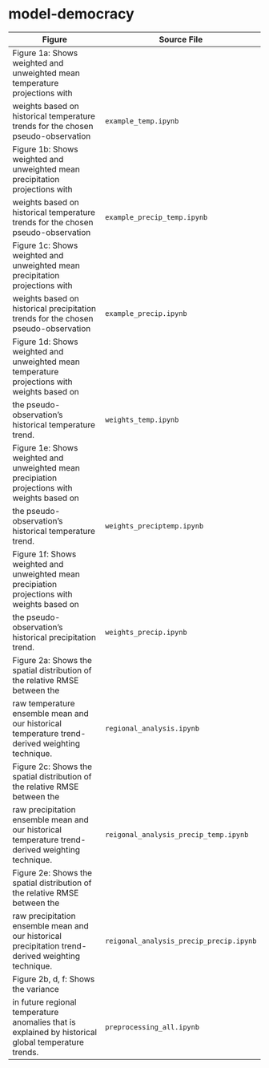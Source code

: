 # model-democracy


| Figure        | Source File     |
|---------------|-----------------|
| Figure 1a: Shows weighted and unweighted mean temperature projections with
weights based on historical temperature trends for the chosen pseudo-observation  | `example_temp.ipynb`  |
| Figure 1b: Shows weighted and unweighted mean precipitation projections with
weights based on historical temperature trends for the chosen pseudo-observation     | `example_precip_temp.ipynb`  |
| Figure 1c: Shows weighted and unweighted mean precipitation projections with
weights based on historical precipitation trends for the chosen pseudo-observation      | `example_precip.ipynb`  |
| Figure 1d: Shows weighted and unweighted mean temperature projections with weights based on
the pseudo-observation’s historical temperature trend.      | `weights_temp.ipynb`  |
| Figure 1e: Shows weighted and unweighted mean precipiation projections with weights based on
the pseudo-observation’s historical temperature trend.       | `weights_preciptemp.ipynb`  |
| Figure 1f: Shows weighted and unweighted mean precipiation projections with weights based on
the pseudo-observation’s historical precipitation trend.       | `weights_precip.ipynb`  |
| Figure 2a: Shows the spatial distribution of the relative RMSE between the
raw temperature ensemble mean and our historical temperature trend-derived weighting technique.       | `regional_analysis.ipynb`  |
| Figure 2c: Shows the spatial distribution of the relative RMSE between the
raw precipitation ensemble mean and our historical temperature trend-derived weighting technique.       | `reigonal_analysis_precip_temp.ipynb`  |
| Figure 2e: Shows the spatial distribution of the relative RMSE between the
raw precipitation ensemble mean and our historical precipitation trend-derived weighting technique.       | `reigonal_analysis_precip_precip.ipynb`  |
| Figure 2b, d, f: Shows the variance
in future regional temperature anomalies that is explained by historical global temperature trends.     | `preprocessing_all.ipynb`  |


